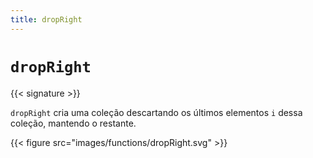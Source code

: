 ```yaml
---
title: dropRight
---
```


# `dropRight`

{{< signature >}}

`dropRight` cria uma coleção descartando os últimos elementos `i` dessa coleção, mantendo o restante.

{{< figure src="images/functions/dropRight.svg" >}}
